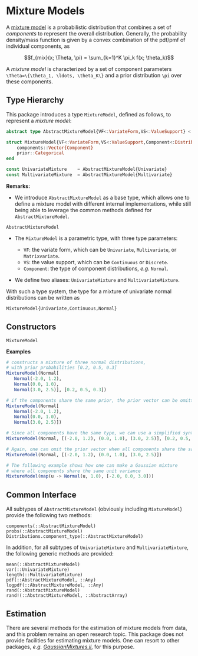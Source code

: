 # Mixture Models

A [mixture model](http://en.wikipedia.org/wiki/Mixture_model) is a probabilistic distribution that combines a set of *components* to represent the overall distribution. Generally, the probability density/mass function is given by a convex combination of the pdf/pmf of individual components, as

```math
f_{mix}(x; \Theta, \pi) = \sum_{k=1}^K \pi_k f(x; \theta_k)
```

A *mixture model* is characterized by a set of component parameters ``\Theta=\{\theta_1, \ldots, \theta_K\}`` and a prior distribution ``\pi`` over these components.


## Type Hierarchy

This package introduces a type `MixtureModel`, defined as follows, to represent a *mixture model*:

```julia
abstract type AbstractMixtureModel{VF<:VariateForm,VS<:ValueSupport} <: Distribution{VF, VS} end

struct MixtureModel{VF<:VariateForm,VS<:ValueSupport,Component<:Distribution} <: AbstractMixtureModel{VF,VS}
    components::Vector{Component}
    prior::Categorical
end

const UnivariateMixture    = AbstractMixtureModel{Univariate}
const MultivariateMixture  = AbstractMixtureModel{Multivariate}
```

**Remarks:**

- We introduce `AbstractMixtureModel` as a base type, which allows one to define a mixture model with different internal implementations, while still being able to leverage the common methods defined for `AbstractMixtureModel`.

```@docs
AbstractMixtureModel
```

- The `MixtureModel` is a parametric type, with three type parameters:

    - `VF`: the variate form, which can be `Univariate`, `Multivariate`, or `Matrixvariate`.
    - `VS`: the value support, which can be `Continuous` or `Discrete`.
    - `Component`: the type of component distributions, *e.g.* `Normal`.

- We define two aliases: `UnivariateMixture` and `MultivariateMixture`.

With such a type system, the type for a mixture of univariate normal distributions can be written as

```julia
MixtureModel{Univariate,Continuous,Normal}
```

## Constructors

```@docs
MixtureModel
```


**Examples**

```julia
# constructs a mixture of three normal distributions,
# with prior probabilities [0.2, 0.5, 0.3]
MixtureModel(Normal[
   Normal(-2.0, 1.2),
   Normal(0.0, 1.0),
   Normal(3.0, 2.5)], [0.2, 0.5, 0.3])

# if the components share the same prior, the prior vector can be omitted
MixtureModel(Normal[
   Normal(-2.0, 1.2),
   Normal(0.0, 1.0),
   Normal(3.0, 2.5)])

# Since all components have the same type, we can use a simplified syntax
MixtureModel(Normal, [(-2.0, 1.2), (0.0, 1.0), (3.0, 2.5)], [0.2, 0.5, 0.3])

# Again, one can omit the prior vector when all components share the same prior
MixtureModel(Normal, [(-2.0, 1.2), (0.0, 1.0), (3.0, 2.5)])

# The following example shows how one can make a Gaussian mixture
# where all components share the same unit variance
MixtureModel(map(u -> Normal(u, 1.0), [-2.0, 0.0, 3.0]))
```

## Common Interface

All subtypes of `AbstractMixtureModel` (obviously including `MixtureModel`) provide the following two methods:

```@docs
components(::AbstractMixtureModel)
probs(::AbstractMixtureModel)
Distributions.component_type(::AbstractMixtureModel)
```

In addition, for all subtypes of `UnivariateMixture` and `MultivariateMixture`, the following generic methods are provided:

```@docs
mean(::AbstractMixtureModel)
var(::UnivariateMixture)
length(::MultivariateMixture)
pdf(::AbstractMixtureModel, ::Any)
logpdf(::AbstractMixtureModel, ::Any)
rand(::AbstractMixtureModel)
rand!(::AbstractMixtureModel, ::AbstractArray)
```

## Estimation

There are several methods for the estimation of mixture models from data, and this problem remains an open research topic.
This package does not provide facilities for estimating mixture models. One can resort to other packages, *e.g.* [*GaussianMixtures.jl*](https://github.com/davidavdav/GaussianMixtures.jl), for this purpose.
